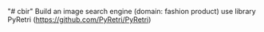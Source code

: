 "# cbir" 
Build an image search engine (domain: fashion product) use library PyRetri (https://github.com/PyRetri/PyRetri)